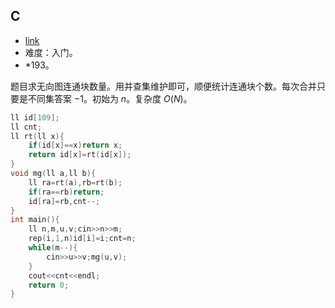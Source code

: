 ## C
+ [link](https://atcoder.jp/contests/abc284/tasks/abc284_c)
+ 难度：入门。
+ *193。

题目求无向图连通块数量。用并查集维护即可，顺便统计连通块个数。每次合并只要是不同集答案 $-1$。初始为 $n$。复杂度 $O(N)$。
```cpp
ll id[109];
ll cnt;
ll rt(ll x){
	if(id[x]==x)return x;
	return id[x]=rt(id[x]);
}
void mg(ll a,ll b){
	ll ra=rt(a),rb=rt(b);
	if(ra==rb)return;
	id[ra]=rb,cnt--;
}
int main(){
	ll n,m,u,v;cin>>n>>m;
	rep(i,1,n)id[i]=i;cnt=n;
	while(m--){
		cin>>u>>v;mg(u,v);
	}
	cout<<cnt<<endl; 
	return 0;
}
```